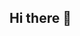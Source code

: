 ## Hi there 👋

<!--
**hainiwen/hainiwen** is a ✨ _special_ ✨ repository because its `README.md` (this file) appears on your GitHub profile.

Here are some ideas to get you started:

- 🔭 I’m currently working on pharmacometrics
- 🌱 I’m currently learning pharmacokinetic and pharmacodynamic modelling
- 👯 I’m looking to collaborate on PKPD data on infectious disease
- 💬 Ask me about PBPK modelling of inhalations
- 📫 How to reach me: wenhaini99@163.com

